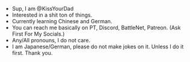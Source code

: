- Sup, I am @KissYourDad
- Interested in a shit ton of things.
- Currently learning Chinese and German. 
- You can reach me basically on PT, Discord, BattleNet, Patreon. (Ask First For My Socials.)
- Any/All pronouns, I do not care. 
- I am Japanese/German, please do not make jokes on it. Unless I do it first. Thank you. 

<!---
KissYourDad/KissYourDad is a ✨ special ✨ repository because its `README.md` (this file) appears on your GitHub profile.
You can click the Preview link to take a look at your changes.
--->
